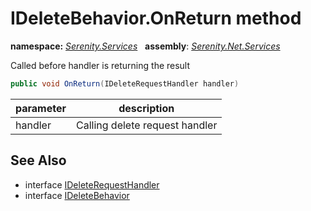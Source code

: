 # IDeleteBehavior.OnReturn method
**namespace:** *[Serenity.Services](../../README.md#serenity.services-namespace)*   **assembly**: *[Serenity.Net.Services](../../README.md)*

Called before handler is returning the result

```csharp
public void OnReturn(IDeleteRequestHandler handler)
```

| parameter | description |
| --- | --- |
| handler | Calling delete request handler |

## See Also

* interface [IDeleteRequestHandler](../IDeleteRequestHandler.md)
* interface [IDeleteBehavior](../IDeleteBehavior.md)